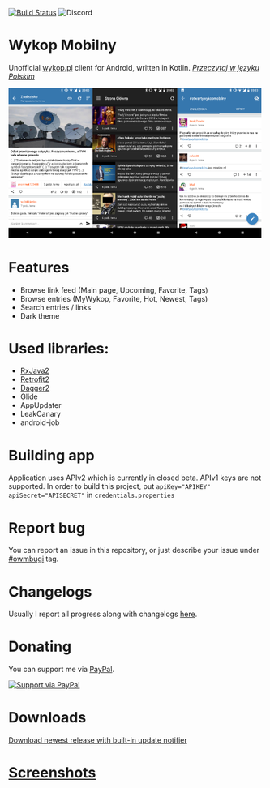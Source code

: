 [![Build Status](https://travis-ci.org/feelfreelinux/WykopMobilny.svg?branch=master)](https://travis-ci.org/feelfreelinux/WykopMobilny)
![Discord](https://img.shields.io/discord/455024671440633857.svg)
# Wykop Mobilny
Unofficial [wykop.pl](https://wykop.pl) client for Android, written in Kotlin.
_[Przeczytaj w języku Polskim](README.pl.md)_

<img src="screenshots/link_details_light.png" height="33%" width="33%"><img src="screenshots/mainpage_dark.png" height="33%" width="33%"><img src="screenshots/tag_light.png" height="33%" width="33%">
# Features
- Browse link feed (Main page, Upcoming, Favorite, Tags)
- Browse entries (MyWykop, Favorite, Hot, Newest, Tags)
- Search entries / links
- Dark theme
# Used libraries:
- [RxJava2](https://github.com/ReactiveX/RxJava)
- [Retrofit2](https://github.com/square/retrofit)
- [Dagger2](https://github.com/google/dagger)
- Glide
- AppUpdater
- LeakCanary
- android-job
# Building app
Application uses APIv2 which is currently in closed beta. APIv1 keys are not supported. In order to build this project, put `apiKey="APIKEY" apiSecret="APISECRET"` in `credentials.properties`
# Report bug
You can report an issue in this repository, or just describe your issue under [#owmbugi](https://wykop.pl/tag/owmbugi) tag.

# Changelogs
Usually I report all progress along with changelogs [here](https://wykop.pl/tag/otwartywykopmobilny).

# Donating
You can support me via [PayPal](https://www.paypal.me/WykopMobilny/).

[![Support via PayPal](https://cdn.rawgit.com/twolfson/paypal-github-button/1.0.0/dist/button.svg)](https://www.paypal.me/WykopMobilny/)

# Downloads
[Download newest release with built-in update notifier](https://github.com/feelfreelinux/WykopMobilny/releases/latest)
# [Screenshots](https://github.com/feelfreelinux/WykopMobilny/tree/master/screenshots)
